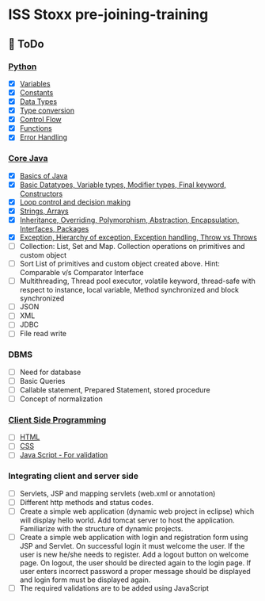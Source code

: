 # ISS Stoxx pre-joining-training

## 📝 **ToDo**

### [Python](https://github.com/Piyush-Tilokani/pre-joining-training/tree/main/python)
- [x] [Variables](https://github.com/Piyush-Tilokani/pre-joining-training/tree/main/python/variables)  
- [x] [Constants](https://github.com/Piyush-Tilokani/pre-joining-training/tree/main/python/constants)  
- [x] [Data Types](https://github.com/Piyush-Tilokani/pre-joining-training/tree/main/python/datatypes)  
- [x] [Type conversion](https://github.com/Piyush-Tilokani/pre-joining-training/tree/main/python/type_conversion)  
- [x] [Control Flow](https://github.com/Piyush-Tilokani/pre-joining-training/tree/main/python/control_flow)
- [x] [Functions](https://github.com/Piyush-Tilokani/pre-joining-training/tree/main/python/functions)
- [x] [Error Handling](https://github.com/Piyush-Tilokani/pre-joining-training/tree/main/python/error_handling)

### [Core Java](https://github.com/Piyush-Tilokani/pre-joining-training/tree/main/coreJava)
- [x] [Basics of Java](https://github.com/Piyush-Tilokani/pre-joining-training/tree/main/coreJava/basics)
- [x] [Basic Datatypes, Variable types, Modifier types, Final keyword, Constructors](https://github.com/Piyush-Tilokani/pre-joining-training/tree/main/coreJava/datatypeAndModifiers)
- [x] [Loop control and decision making](https://github.com/Piyush-Tilokani/pre-joining-training/tree/main/coreJava/loopAndDecisionMaking) 
- [x] [Strings, Arrays](https://github.com/Piyush-Tilokani/pre-joining-training/tree/main/coreJava/stringsAndArrays)  
- [x] [Inheritance, Overriding, Polymorphism, Abstraction, Encapsulation, Interfaces, Packages](https://github.com/Piyush-Tilokani/pre-joining-training/tree/main/coreJava/pillarsOfOOPS)  
- [x] [Exception, Hierarchy of exception, Exception handling, Throw vs Throws](https://github.com/Piyush-Tilokani/pre-joining-training/tree/main/coreJava/exceptionHandling)
- [ ] Collection: List, Set and Map. Collection operations on primitives and custom object
- [ ] Sort List of primitives and custom object created above. Hint: Comparable v/s Comparator Interface
- [ ] Multithreading, Thread pool executor, volatile keyword, thread-safe with respect to instance, local variable, Method synchronized and block synchronized
- [ ] JSON 
- [ ] XML
- [ ] JDBC
- [ ] File read write

### DBMS
- [ ] Need for database
- [ ] Basic Queries
- [ ] Callable statement, Prepared Statement, stored procedure 
- [ ] Concept of normalization

### [Client Side Programming](https://github.com/Piyush-Tilokani/pre-joining-training/tree/main/client_side_programming/src)
- [ ] [HTML](https://github.com/Piyush-Tilokani/pre-joining-training/blob/main/client_side_programming/src/index.html)  
- [ ] [CSS](https://github.com/Piyush-Tilokani/pre-joining-training/tree/main/client_side_programming/src/css)  
- [ ] [Java Script - For validation](https://github.com/Piyush-Tilokani/pre-joining-training/tree/main/client_side_programming/src/js)

### Integrating client and server side
- [ ] Servlets, JSP and mapping servlets (web.xml or annotation)  
- [ ] Different http methods and status codes.  
- [ ] Create a simple web application (dynamic web project in eclipse) which will display hello world. Add tomcat server to host the application. Familiarize with the structure of dynamic projects.
- [ ] Create a simple web application with login and registration form using JSP and Servlet. On successful login it must welcome the user. If the user is new he/she needs to register. Add a logout button on welcome page. On logout, the user should be directed again to the login page. If user enters incorrect password a proper message should be displayed and login form must be displayed again.
- [ ] The required validations are to be added using JavaScript
